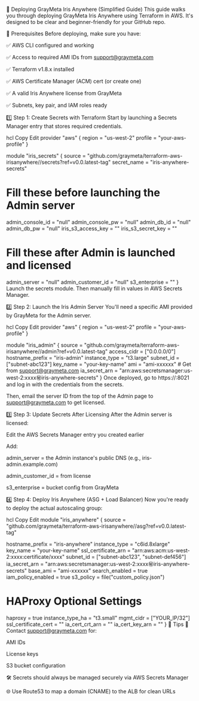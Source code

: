 🚀 Deploying GrayMeta Iris Anywhere (Simplified Guide)
This guide walks you through deploying GrayMeta Iris Anywhere using Terraform in AWS. It's designed to be clear and beginner-friendly for your GitHub repo.

🔧 Prerequisites
Before deploying, make sure you have:

✅ AWS CLI configured and working

✅ Access to required AMI IDs from support@graymeta.com

✅ Terraform v1.8.x installed

✅ AWS Certificate Manager (ACM) cert (or create one)

✅ A valid Iris Anywhere license from GrayMeta

✅ Subnets, key pair, and IAM roles ready

1️⃣ Step 1: Create Secrets with Terraform
Start by launching a Secrets Manager entry that stores required credentials.

hcl
Copy
Edit
provider "aws" {
  region  = "us-west-2"
  profile = "your-aws-profile"
}

module "iris_secrets" {
  source       = "github.com/graymeta/terraform-aws-irisanywhere//secrets?ref=v0.0.latest-tag"
  secret_name  = "iris-anywhere-secrets"

  # Fill these before launching the Admin server
  admin_console_id   = "null"
  admin_console_pw   = "null"
  admin_db_id        = "null"
  admin_db_pw        = "null"
  iris_s3_access_key = ""
  iris_s3_secret_key = ""

  # Fill these after Admin is launched and licensed
  admin_server       = "null"
  admin_customer_id  = "null"
  s3_enterprise      = ""
}
Launch the secrets module. Then manually fill in values in AWS Secrets Manager.

2️⃣ Step 2: Launch the Iris Admin Server
You'll need a specific AMI provided by GrayMeta for the Admin server.

hcl
Copy
Edit
provider "aws" {
  region  = "us-west-2"
  profile = "your-aws-profile"
}

module "iris_admin" {
  source             = "github.com/graymeta/terraform-aws-irisanywhere//admin?ref=v0.0.latest-tag"
  access_cidr        = ["0.0.0.0/0"]
  hostname_prefix    = "iris-admin"
  instance_type      = "t3.large"
  subnet_id          = ["subnet-abc123"]
  key_name           = "your-key-name"
  ami                = "ami-xxxxxx" # Get from support@graymeta.com
  ia_secret_arn      = "arn:aws:secretsmanager:us-west-2:xxxx:secret:iris-anywhere-secrets"
}
Once deployed, go to https://<PublicIP>:8021 and log in with the credentials from the secrets.

Then, email the server ID from the top of the Admin page to support@graymeta.com to get licensed.

3️⃣ Step 3: Update Secrets After Licensing
After the Admin server is licensed:

Edit the AWS Secrets Manager entry you created earlier

Add:

admin_server = the Admin instance's public DNS (e.g., iris-admin.example.com)

admin_customer_id = from license

s3_enterprise = bucket config from GrayMeta

4️⃣ Step 4: Deploy Iris Anywhere (ASG + Load Balancer)
Now you're ready to deploy the actual autoscaling group:

hcl
Copy
Edit
module "iris_anywhere" {
  source                 = "github.com/graymeta/terraform-aws-irisanywhere//asg?ref=v0.0.latest-tag"

  hostname_prefix        = "iris-anywhere"
  instance_type          = "c6id.8xlarge"
  key_name               = "your-key-name"
  ssl_certificate_arn    = "arn:aws:acm:us-west-2:xxxx:certificate/xxxx"
  subnet_id              = ["subnet-abc123", "subnet-def456"]
  ia_secret_arn          = "arn:aws:secretsmanager:us-west-2:xxxx:secret:iris-anywhere-secrets"
  base_ami               = "ami-xxxxxx"
  search_enabled         = true
  iam_policy_enabled     = true
  s3_policy              = file("custom_policy.json")

  # HAProxy Optional Settings
  haproxy                = true
  instance_type_ha       = "t3.small"
  mgmt_cidr              = ["YOUR_IP/32"]
  ssl_certificate_cert   = ""
  ia_cert_crt_arn        = ""
  ia_cert_key_arn        = ""
}
🧠 Tips
📧 Contact support@graymeta.com for:

AMI IDs

License keys

S3 bucket configuration

🛠️ Secrets should always be managed securely via AWS Secrets Manager

🌐 Use Route53 to map a domain (CNAME) to the ALB for clean URLs
